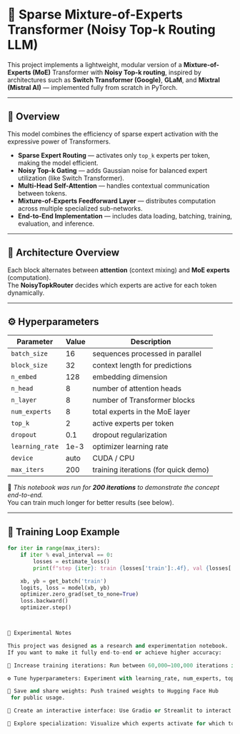 # 🧠 Sparse Mixture-of-Experts Transformer (Noisy Top-k Routing LLM)

This project implements a lightweight, modular version of a **Mixture-of-Experts (MoE)** Transformer with **Noisy Top-k routing**, inspired by architectures such as **Switch Transformer (Google)**, **GLaM**, and **Mixtral (Mistral AI)** — implemented fully from scratch in PyTorch.

---

## 🚀 Overview

This model combines the efficiency of sparse expert activation with the expressive power of Transformers.

- **Sparse Expert Routing** — activates only `top_k` experts per token, making the model efficient.  
- **Noisy Top-k Gating** — adds Gaussian noise for balanced expert utilization (like Switch Transformer).  
- **Multi-Head Self-Attention** — handles contextual communication between tokens.  
- **Mixture-of-Experts Feedforward Layer** — distributes computation across multiple specialized sub-networks.  
- **End-to-End Implementation** — includes data loading, batching, training, evaluation, and inference.

---

## 🧩 Architecture Overview



Each block alternates between **attention** (context mixing) and **MoE experts** (computation).  
The **NoisyTopkRouter** decides which experts are active for each token dynamically.

---

## ⚙️ Hyperparameters

| Parameter | Value | Description |
|------------|--------|-------------|
| `batch_size` | 16 | sequences processed in parallel |
| `block_size` | 32 | context length for predictions |
| `n_embed` | 128 | embedding dimension |
| `n_head` | 8 | number of attention heads |
| `n_layer` | 8 | number of Transformer blocks |
| `num_experts` | 8 | total experts in the MoE layer |
| `top_k` | 2 | active experts per token |
| `dropout` | 0.1 | dropout regularization |
| `learning_rate` | 1e-3 | optimizer learning rate |
| `device` | auto | CUDA / CPU |
| `max_iters` | 200 | training iterations (for quick demo) |

🧠 *This notebook was run for **200 iterations** to demonstrate the concept end-to-end.*  
You can train much longer for better results (see below).

---

## 🧮 Training Loop Example

```python
for iter in range(max_iters):
    if iter % eval_interval == 0:
        losses = estimate_loss()
        print(f"step {iter}: train {losses['train']:.4f}, val {losses['val']:.4f}")

    xb, yb = get_batch('train')
    logits, loss = model(xb, yb)
    optimizer.zero_grad(set_to_none=True)
    loss.backward()
    optimizer.step()



🧪 Experimental Notes

This project was designed as a research and experimentation notebook.
If you want to make it fully end-to-end or achieve higher accuracy:

🔁 Increase training iterations: Run between 60,000–100,000 iterations if you have a high-end GPU (e.g., RTX 4090, A100, or H100).

⚙️ Tune hyperparameters: Experiment with learning_rate, num_experts, top_k, and n_embed.

💾 Save and share weights: Push trained weights to Hugging Face Hub
 for public usage.

💬 Create an interactive interface: Use Gradio or Streamlit to interact with your trained model in real time.

🧠 Explore specialization: Visualize which experts activate for which tokens (expert heatmaps).
